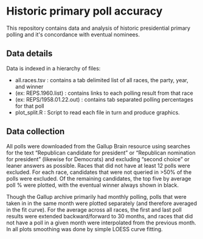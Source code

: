 # Historic primary poll accuracy

This repository contains data and analysis of historic presidential primary polling and it's concordance with eventual nominees.

## Data details

Data is indexed in a hierarchy of files:
* all.races.tsv : contains a tab delimited list of all races, the party, year, and winner
* (ex: REPS.1960.list) : contains links to each polling result from that race
* (ex: REPS/1958.01.22.out) : contains tab separated polling percentages for that poll
* plot_split.R : Script to read each file in turn and produce graphics.

## Data collection

All polls were downloaded from the Gallup Brain resource using searches for the text “Republican candidate for president” or “Republican nomination for president” (likewise for Democrats) and excluding “second choice” or leaner answers as possible. Races that did not have at least 12 polls were excluded. For each race, candidates that were not queried in >50% of the polls were excluded. Of the remaining candidates, the top five by average poll % were plotted, with the eventual winner always shown in black. 

Though the Gallup archive primarily had monthly polling, polls that were taken in in the same month were plotted separately (and therefore averaged in the fit curve). For the average across all races, the first and last poll results were extended backward/forward to 30 months, and races that did not have a poll in a given month were interpolated from the previous month. In all plots smoothing was done by simple LOESS curve fitting.
